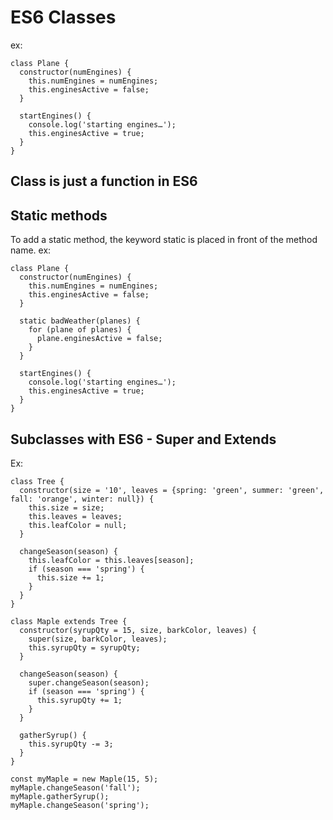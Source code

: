 # ES6 Classes
 
 ex:
 ```
 class Plane {
   constructor(numEngines) {
     this.numEngines = numEngines;
     this.enginesActive = false;
   }

   startEngines() {
     console.log('starting engines…');
     this.enginesActive = true;
   }
 }
 ```

 ## Class is just a function in ES6

 ## Static methods
 To add a static method, the keyword static is placed in front of the method name.
ex:
```
class Plane {
  constructor(numEngines) {
    this.numEngines = numEngines;
    this.enginesActive = false;
  }

  static badWeather(planes) {
    for (plane of planes) {
      plane.enginesActive = false;
    }
  }

  startEngines() {
    console.log('starting engines…');
    this.enginesActive = true;
  }
}
```

## Subclasses with ES6 - Super and Extends
Ex:
```
class Tree {
  constructor(size = '10', leaves = {spring: 'green', summer: 'green', fall: 'orange', winter: null}) {
    this.size = size;
    this.leaves = leaves;
    this.leafColor = null;
  }

  changeSeason(season) {
    this.leafColor = this.leaves[season];
    if (season === 'spring') {
      this.size += 1;
    }
  }
}

class Maple extends Tree {
  constructor(syrupQty = 15, size, barkColor, leaves) {
    super(size, barkColor, leaves);
    this.syrupQty = syrupQty;
  }

  changeSeason(season) {
    super.changeSeason(season);
    if (season === 'spring') {
      this.syrupQty += 1;
    }
  }

  gatherSyrup() {
    this.syrupQty -= 3;
  }
}

const myMaple = new Maple(15, 5);
myMaple.changeSeason('fall');
myMaple.gatherSyrup();
myMaple.changeSeason('spring');
```
